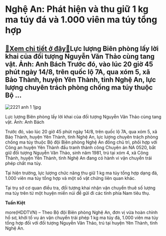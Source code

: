 Nghệ An: Phát hiện và thu giữ 1 kg ma túy đá và 1.000 viên ma túy tổng hợp
==========================================================================

[:gift:Xem chi tiết ở đây:gift:](https://hddtvn.com/nghe-an-phat-hien-va-thu-giu-1-kg-ma-tuy-da-va-1-000-vien-ma-tuy-tong-hop/)Lực lượng Biên phòng lấy lời khai của đối tượng Nguyễn Văn Thảo cùng tang vật. Ảnh: Anh Bách Trước đó, vào lúc 20 giờ 45 phút ngày 14/8, trên quốc lộ 7A, qua xóm 5, xã Bảo Thành, huyện Yên Thành, tỉnh Nghệ An, lực lượng chuyên trách phòng chống ma túy thuộc Bộ …
----------------------------------------------------------------------------------------------------------------------------------------------------------------------------------------------------------------------------------------------------------------------





![2221 anh 1 1jpg](https://haiquanonline.com.vn/stores/news_dataimages/nubt/082020/17/14/in_article/2221_anh-1_1.JPG.png?rt=20200817144423 "Lấy lời khai của đối tượng Nguyễn Văn Thảo cùng tang vật. Ảnh: Anh Bách")


Lực lượng Biên phòng lấy lời khai của đối tượng Nguyễn Văn Thảo cùng tang vật. Ảnh: Anh Bách



Trước đó, vào lúc 20 giờ 45 phút ngày 14/8, trên quốc lộ 7A, qua xóm 5, xã Bảo Thành, huyện Yên Thành, tỉnh Nghệ An, lực lượng chuyên trách phòng chống ma túy thuộc Bộ đội Biên phòng Nghệ An đồng chủ trì, phối hợp với Công an huyện Yên Thành đấu tranh thành công Chuyên án NA 0520, bắt giữ đối tượng Nguyễn Văn Thảo, sinh năm 1981, trú tại xóm 4, xã Công Thành, huyện Yên Thành, tỉnh Nghệ An đang có hành vi vận chuyển trái phép chất ma túy.


Tại hiện trường, lực lượng chức năng thu giữ 1 kg ma túy tổng hợp dạng đá, 1.000 viên ma túy tổng hợp và một số vật chứng liên quan khác.


Tại trụ sở cơ quan điều tra, đối tượng khai nhận vận chuyển thuê số lượng ma túy trên từ một huyện miền núi để gửi đi các tỉnh phía Nam tiêu thụ.




**Tuấn Kiệt**



more(HDDTVN) – Theo Bộ đội Biên phòng Nghệ An, đơn vị vừa hoàn chỉnh hồ sơ, khởi tố vụ án vận chuyển trái phép 1 kg ma túy đá, 1.000 viên ma túy tổng hợp đối với đối tượng Nguyễn Văn Thảo, trú tại huyện Yên Thành, tỉnh Nghệ An.

